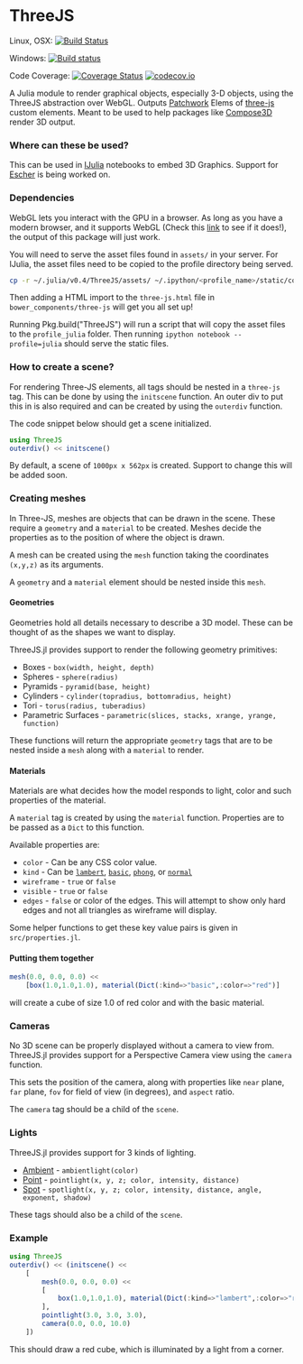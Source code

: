 # ThreeJS

Linux, OSX: [![Build Status](https://travis-ci.org/rohitvarkey/ThreeJS.jl.svg?branch=master)](https://travis-ci.org/rohitvarkey/ThreeJS.jl)

Windows: [![Build status](https://ci.appveyor.com/api/projects/status/0ldau5x8fxx09kgv/branch/master?svg=true)](https://ci.appveyor.com/project/rohitvarkey/threejs-jl/branch/master)

Code Coverage: [![Coverage Status](https://coveralls.io/repos/rohitvarkey/ThreeJS.jl/badge.svg?branch=master&service=github)](https://coveralls.io/github/rohitvarkey/ThreeJS.jl?branch=master)
[![codecov.io](http://codecov.io/github/rohitvarkey/ThreeJS.jl/coverage.svg?branch=master)](http://codecov.io/github/rohitvarkey/ThreeJS.jl?branch=master)

A Julia module to render graphical objects, especially 3-D objects, using
the ThreeJS abstraction over WebGL.
Outputs [Patchwork](https://github.com/shashi/Patchwork.jl) Elems of 
[three-js](https://github.com/rohitvarkey/three-js) custom elements. Meant to be
used to help packages like [Compose3D](https://github.com/rohitvarkey/Compose3D.jl)
render 3D output.

### Where can these be used?

This can be used in [IJulia](https://github.com/JuliaLang/IJulia.jl/)
notebooks to embed 3D Graphics. Support for [Escher](https://github.com/shashi/Escher.jl)
is being worked on.

### Dependencies

WebGL lets you interact with the GPU in a browser. As long as you have a modern
browser, and it supports WebGL (Check this [link](https://get.webgl.org/)
to see if it does!), the output of this package will just work.

You will need to serve the asset files found in `assets/` in your server.
For IJulia, the asset files need to be copied to the profile directory being
served. 

```bash
cp -r ~/.julia/v0.4/ThreeJS/assets/ ~/.ipython/<profile_name>/static/components/compose3d
```

Then adding a HTML import to the `three-js.html` file in `bower_components/three-js`
will get you all set up!

Running Pkg.build("ThreeJS") will run a script that will copy the asset files to
the `profile_julia` folder. Then running `ipython notebook --profile=julia`
should serve the static files.

### How to create a scene?

For rendering Three-JS elements, all tags should be nested in a `three-js` tag.
This can be done by using the `initscene` function. An outer div to put this in
is also required and can be created by using the `outerdiv` function.

The code snippet below should get a scene initialized.
```julia
using ThreeJS 
outerdiv() << initscene()
```

By default, a scene of `1000px x 562px` is created. Support to change this will
be added soon.

### Creating meshes

In Three-JS, meshes are objects that can be drawn in the scene. These require a
`geometry` and a `material` to be created. Meshes decide the properties as to the
position of where the object is drawn.

A mesh can be created using the `mesh` function taking the coordinates `(x,y,z)`
as its arguments.

A `geometry` and a `material` element should be nested inside this `mesh`.

#### Geometries

Geometries hold all details necessary to describe a 3D model. These can be
thought of as the shapes we want to display.

ThreeJS.jl provides support to render the following geometry primitives:

- Boxes - `box(width, height, depth)`
- Spheres - `sphere(radius)`
- Pyramids - `pyramid(base, height)`
- Cylinders - `cylinder(topradius, bottomradius, height)`
- Tori - `torus(radius, tuberadius)`
- Parametric Surfaces - `parametric(slices, stacks, xrange, yrange, function)`

These functions will return the appropriate `geometry` tags that are to be nested
inside a `mesh` along with a `material` to render.

<!--
TODO: Add docs for meshlines
-->

#### Materials

Materials are what decides how the model responds to light, color and such
properties of the material.

A `material` tag is created by using the `material` function. Properties are
to be passed as a `Dict` to this function.

Available properties are:
    
- `color` - Can be any CSS color value.
- `kind` - Can be [`lambert`](http://threejs.org/docs/#Reference/Materials/MeshLambertMaterial),
[`basic`](http://threejs.org/docs/#Reference/Materials/MeshBasicMaterial),
[`phong`](http://threejs.org/docs/#Reference/Materials/MeshPhongMaterial), or 
[`normal`](http://threejs.org/docs/#Reference/Materials/MeshNormalMaterial)
- `wireframe` - `true` or `false`
- `visible` - `true` or `false`
- `edges` - `false` or color of the edges. This will attempt to show only
hard edges and not all triangles as wireframe will display.

Some helper functions to get these key value pairs is given in `src/properties.jl`.

#### Putting them together

```julia
mesh(0.0, 0.0, 0.0) << 
    [box(1.0,1.0,1.0), material(Dict(:kind=>"basic",:color=>"red")]
```

will create a cube of size 1.0 of red color and with the basic material. 

### Cameras

No 3D scene can be properly displayed without a camera to view from. ThreeJS.jl
provides support for a Perspective Camera view using the `camera` function.

This sets the position of the camera, along with properties like `near` plane,
`far` plane, `fov` for field of view (in degrees), and `aspect` ratio.

The `camera` tag should be a child of the `scene`.

### Lights

ThreeJS.jl provides support for 3 kinds of lighting.

- [Ambient](http://threejs.org/docs/#Reference/Lights/AmbientLight) - `ambientlight(color)`
- [Point](http://threejs.org/docs/#Reference/Lights/PointLight) -
`pointlight(x, y, z; color, intensity, distance)`
- [Spot](http://threejs.org/docs/#Reference/Lights/SpotLight) -
`spotlight(x, y, z; color, intensity, distance, angle, exponent, shadow)`

These tags should also be a child of the `scene`.

### Example

```julia
using ThreeJS 
outerdiv() << (initscene() <<
    [
        mesh(0.0, 0.0, 0.0) << 
        [
            box(1.0,1.0,1.0), material(Dict(:kind=>"lambert",:color=>"red"))
        ],
        pointlight(3.0, 3.0, 3.0),
        camera(0.0, 0.0, 10.0)
    ])
```

This should draw a red cube, which is illuminated by a light from a corner.

